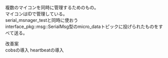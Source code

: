 複数のマイコンを同時に管理するためのもの。  
マイコンはIDで管理している。  
serial_msnager_testと同時に使おう  
interface_pkg::msg::SerialMsg型のmicro_dataトピックに投げられたものをすべて送る。  
  
改善案  
 cobsの導入 
 heartbeatの導入    